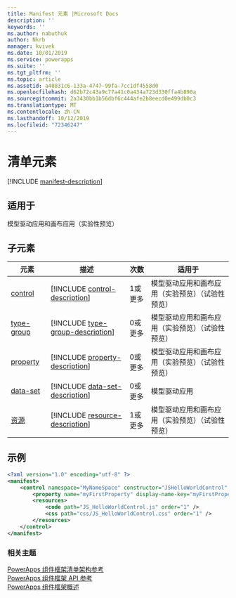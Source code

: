 ```yaml
---
title: Manifest 元素 |Microsoft Docs
description: ''
keywords: ''
ms.author: nabuthuk
author: Nkrb
manager: kvivek
ms.date: 10/01/2019
ms.service: powerapps
ms.suite: ''
ms.tgt_pltfrm: ''
ms.topic: article
ms.assetid: a48831c6-133a-4747-99fa-7cc1df4558d0
ms.openlocfilehash: d62b72c43a9c77a41c0a434a723d330ffa4b890a
ms.sourcegitcommit: 2a3430bb1b56dbf6c444afe2b8eecd0e499db0c3
ms.translationtype: MT
ms.contentlocale: zh-CN
ms.lasthandoff: 10/12/2019
ms.locfileid: "72346247"
---
```

# <a name="manifest-element"></a>清单元素

[!INCLUDE [manifest-description](includes/manifest-description.md)]

## <a name="available-for"></a>适用于

模型驱动应用和画布应用（实验性预览）

## <a name="child-elements"></a>子元素

|元素|描述|次数|适用于|
|--|--|--|-------|
|[control](control.md)|[!INCLUDE [control-description](includes/control-description.md)]|1或更多|模型驱动应用和画布应用（实验预览）（试验性预览）|
|[type-group](type-group.md)|[!INCLUDE [type-group-description](includes/type-group-description.md)]|0或更多|模型驱动应用和画布应用（实验预览）（试验性预览）|
|[property](property.md)|[!INCLUDE [property-description](includes/property-description.md)]|0或更多|模型驱动应用和画布应用（实验预览）（试验性预览）|
|[data-set](data-set.md)|[!INCLUDE [data-set-description](includes/data-set-description.md)]|0或更多|模型驱动应用|
|[资源](resources.md)|[!INCLUDE [resource-description](includes/resources-description.md)]|1或更多|模型驱动应用和画布应用（实验预览）（试验性预览）|

## <a name="example"></a>示例

```xml
<?xml version="1.0" encoding="utf-8" ?>
<manifest>
    <control namespace="MyNameSpace" constructor="JSHelloWorldControl" version="1.0.0" display-name-key="JS_HelloWorldControl_Display_Key" description-key="JS_HelloWorldControl_Desc_Key" control-type="standard">
        <property name="myFirstProperty" display-name-key="myFirstProperty_Display_Key" description-key="myFirstProperty_Desc_Key" of-type="SingleLine.Text" usage="bound" required="true" />
        <resources>
            <code path="JS_HelloWorldControl.js" order="1" />
            <css path="css/JS_HelloWorldControl.css" order="1" />
        </resources>
    </control>
</manifest>
```

### <a name="related-topics"></a>相关主题

[PowerApps 组件框架清单架构参考](index.md)<br/>
[PowerApps 组件框架 API 参考](../reference/index.md)<br/>
[PowerApps 组件框架概述](../overview.md)
